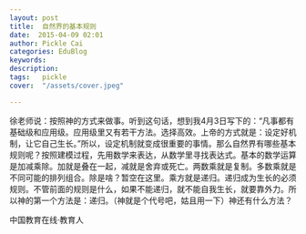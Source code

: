 ```yaml
---
layout: post  
title:  自然界的基本规则  
date:  2015-04-09 02:01  
author: Pickle Cai  
categories: EduBlog  
keywords: 
description:   
tags:	pickle   
cover:  "/assets/cover.jpeg"  

---  
```

    
徐老师说：按照神的方式来做事。听到这句话，想到我4月3日写下的：“凡事都有基础级和应用级。应用级里又有若干方法。选择高效。上帝的方式就是：设定好机制，让它自己生长。”所以，设定机制就变成很重要的事情。那么自然界有哪些基本规则呢？按照建模过程，先用数学来表达，从数学里寻找表达式。基本的数学运算是加减乘除。加就是叠在一起，减就是舍弃或死亡。两数乘就是复制。多数乘就是不同可能的排列组合。除是啥？暂空在这里。乘方就是递归。递归成为生长的必须规则。不管前面的规则是什么，如果不能递归，就不能自我生长，就要靠外力。所以神的第一个方法是：递归。（神就是个代号吧，姑且用一下）神还有什么方法？



		    
 中国教育在线·教育人

